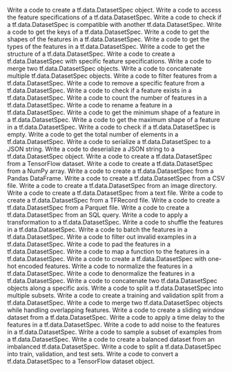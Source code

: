 Write a code to create a tf.data.DatasetSpec object.
Write a code to access the feature specifications of a tf.data.DatasetSpec.
Write a code to check if a tf.data.DatasetSpec is compatible with another tf.data.DatasetSpec.
Write a code to get the keys of a tf.data.DatasetSpec.
Write a code to get the shapes of the features in a tf.data.DatasetSpec.
Write a code to get the types of the features in a tf.data.DatasetSpec.
Write a code to get the structure of a tf.data.DatasetSpec.
Write a code to create a tf.data.DatasetSpec with specific feature specifications.
Write a code to merge two tf.data.DatasetSpec objects.
Write a code to concatenate multiple tf.data.DatasetSpec objects.
Write a code to filter features from a tf.data.DatasetSpec.
Write a code to remove a specific feature from a tf.data.DatasetSpec.
Write a code to check if a feature exists in a tf.data.DatasetSpec.
Write a code to count the number of features in a tf.data.DatasetSpec.
Write a code to rename a feature in a tf.data.DatasetSpec.
Write a code to get the minimum shape of a feature in a tf.data.DatasetSpec.
Write a code to get the maximum shape of a feature in a tf.data.DatasetSpec.
Write a code to check if a tf.data.DatasetSpec is empty.
Write a code to get the total number of elements in a tf.data.DatasetSpec.
Write a code to serialize a tf.data.DatasetSpec to a JSON string.
Write a code to deserialize a JSON string to a tf.data.DatasetSpec object.
Write a code to create a tf.data.DatasetSpec from a TensorFlow dataset.
Write a code to create a tf.data.DatasetSpec from a NumPy array.
Write a code to create a tf.data.DatasetSpec from a Pandas DataFrame.
Write a code to create a tf.data.DatasetSpec from a CSV file.
Write a code to create a tf.data.DatasetSpec from an image directory.
Write a code to create a tf.data.DatasetSpec from a text file.
Write a code to create a tf.data.DatasetSpec from a TFRecord file.
Write a code to create a tf.data.DatasetSpec from a Parquet file.
Write a code to create a tf.data.DatasetSpec from an SQL query.
Write a code to apply a transformation to a tf.data.DatasetSpec.
Write a code to shuffle the features in a tf.data.DatasetSpec.
Write a code to batch the features in a tf.data.DatasetSpec.
Write a code to filter out invalid examples in a tf.data.DatasetSpec.
Write a code to pad the features in a tf.data.DatasetSpec.
Write a code to map a function to the features in a tf.data.DatasetSpec.
Write a code to create a tf.data.DatasetSpec with one-hot encoded features.
Write a code to normalize the features in a tf.data.DatasetSpec.
Write a code to denormalize the features in a tf.data.DatasetSpec.
Write a code to concatenate two tf.data.DatasetSpec objects along a specific axis.
Write a code to split a tf.data.DatasetSpec into multiple subsets.
Write a code to create a training and validation split from a tf.data.DatasetSpec.
Write a code to merge two tf.data.DatasetSpec objects while handling overlapping features.
Write a code to create a sliding window dataset from a tf.data.DatasetSpec.
Write a code to apply a time delay to the features in a tf.data.DatasetSpec.
Write a code to add noise to the features in a tf.data.DatasetSpec.
Write a code to sample a subset of examples from a tf.data.DatasetSpec.
Write a code to create a balanced dataset from an imbalanced tf.data.DatasetSpec.
Write a code to split a tf.data.DatasetSpec into train, validation, and test sets.
Write a code to convert a tf.data.DatasetSpec to a TensorFlow dataset object.